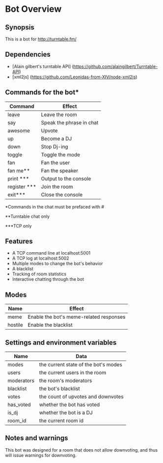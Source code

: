 ﻿# Bot Overview #

## Synopsis ##

This is a bot for http://turntable.fm/

## Dependencies ##
- [Alain gilbert's turntable API] (https://github.com/alaingilbert/Turntable-API)
- [xml2js] (https://github.com/Leonidas-from-XIV/node-xml2js)

## Commands for the bot\* ##
| **Command**                 | **Effect**                             |
| --------------------------- | -------------------------------------  |
|  leave                      |  Leave the room                        |
|  say _<something>_          |  Speak the phrase <something> in chat  |
|  awesome                    |  Upvote                                | 
|  up                         |  Become a DJ                           |
|  down                       |  Stop Dj-ing                           |
|  toggle _<mode>_            |  Toggle the mode <mode>                |
|  fan _<user>_               |  Fan the user <user>                   |
|  fan me\*\*                 |  Fan the speaker                       |
|  print _<setting>_\*\*\*    |  Output <setting> to the console       |
|  register _<roomid>_\*\*\*  |  Join the room <roomid>                |
|  exit\*\*\*                 |  Close the console                     |

\*Commands in the chat must be prefaced with \#

\*\*Turntable chat only

\*\*\*TCP only

## Features ##
- A TCP command line at localhost:5001
- A TCP log at localhost:5002
- Multiple modes to change the bot's behavior
- A blacklist
- Tracking of room statistics
- Interactive chatting through the bot

## Modes ##
| **Name**  | **Effect**                                |
| --------- | ----------------------------------------- |
|  meme     |  Enable the bot's meme-related responses  |
|  hostile  |  Enable the blacklist                     |

## Settings and environment variables ##
| **Name**     | **Data**                               |
| ------------ | -------------------------------------- |
|  modes       |  the current state of the bot's modes  |
|  users       |  the current users in the room         |
|  moderators  |  the room's moderators                 |
|  blacklist   |  the bot's blacklist                   |
|  votes       |  the count of upvotes and downvotes    |
|  has_voted   |  whether the bot has voted             |
|  is_dj       |  whether the bot is a DJ               |
|  room_id     |  the current room id                   |

## Notes and warnings ##

This bot was designed for a room that does not allow downvoting, and thus will issue warnings for downvoting.

